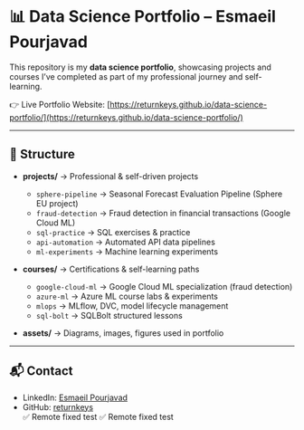 # 📊 Data Science Portfolio – Esmaeil Pourjavad  

This repository is my **data science portfolio**, showcasing projects and courses I’ve completed as part of my professional journey and self-learning.  

👉 Live Portfolio Website: [https://returnkeys.github.io/data-science-portfolio/](https://returnkeys.github.io/data-science-portfolio/)  

---

## 📂 Structure  

- **projects/** → Professional & self-driven projects  
  - `sphere-pipeline` → Seasonal Forecast Evaluation Pipeline (Sphere EU project)  
  - `fraud-detection` → Fraud detection in financial transactions (Google Cloud ML)  
  - `sql-practice` → SQL exercises & practice  
  - `api-automation` → Automated API data pipelines  
  - `ml-experiments` → Machine learning experiments  

- **courses/** → Certifications & self-learning paths  
  - `google-cloud-ml` → Google Cloud ML specialization (fraud detection)  
  - `azure-ml` → Azure ML course labs & experiments  
  - `mlops` → MLflow, DVC, model lifecycle management  
  - `sql-bolt` → SQLBolt structured lessons  

- **assets/** → Diagrams, images, figures used in portfolio  

---

## 📬 Contact  
- LinkedIn: [Esmaeil Pourjavad](https://www.linkedin.com/in/esmaeil-pourjavad-091b861b3)  
- GitHub: [returnkeys](https://github.com/returnkeys)  
✅ Remote fixed test
✅ Remote fixed test
